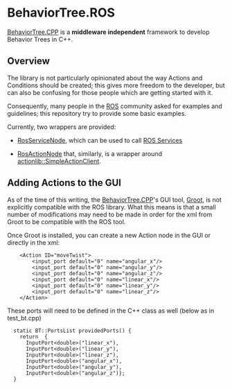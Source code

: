 
# BehaviorTree.ROS

[BehaviorTree.CPP](https://github.com/BehaviorTree/BehaviorTree.CPP) is a __middleware independent__ framework 
to develop Behavior Trees in C++.
## Overview
The library is not particularly opinionated about the way Actions and Conditions should be created; this gives
more freedom to the developer, but can also be confusing for those people which are getting started with it.

Consequently, many people in the [ROS](http://www.ros.org) community asked for examples and guidelines;
this repository try to provide some basic examples.

Currently, two wrappers are provided:

- [RosServiceNode](include/behaviortree_ros/bt_service_node.h), which can be used to call
  [ROS Services](http://wiki.ros.org/Services)

- [RosActionNode](include/behaviortree_ros/bt_action_node.h) that, similarly, is a wrapper around
  [actionlib::SimpleActionClient](http://wiki.ros.org/actionlib).

## Adding Actions to the GUI
As of the time of this writing, the [BehaviorTree.CPP](https://github.com/BehaviorTree/BehaviorTree.CPP)'s GUI tool, [Groot](https://github.com/BehaviorTree/Groot), is not explicitly compatible with the ROS library. What this means is that a small number of modifications may need to be made in order for the xml from Groot to be compatible with the ROS tool. 

Once Groot is installed, you can create a new Action node in the GUI or directly in the xml:

        <Action ID="moveTwist">
            <input_port default="0" name="angular_x"/>
            <input_port default="0" name="angular_y"/>
            <input_port default="0" name="angular_z"/>
            <input_port default="0" name="linear_x"/>
            <input_port default="0" name="linear_y"/>
            <input_port default="0" name="linear_z"/>
        </Action>

These ports will need to be defined in the C++ class as well (below as in test_bt.cpp)

      static BT::PortsList providedPorts() {
        return  {
          InputPort<double>("linear_x"),
          InputPort<double>("linear_y"),
          InputPort<double>("linear_z"),
          InputPort<double>("angular_x"),
          InputPort<double>("angular_y"),
          InputPort<double>("angular_z")};
      }

